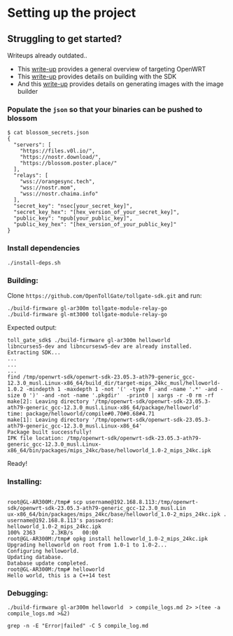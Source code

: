 # Setting up the project

## Struggling to get started?
Writeups already outdated..
* This [write-up](https://njump.me/nevent1qqsrkfkdwy8q693vtrs789t7gf0vt86avkp7ufcmn5j0rhuvpr35zsqprfmhxue69uhhgmmvd33x7mm5dqh8xar9deejuer9wchsyg9nugltwgmmxedv4xwf628swz33f4s6sdl8h58uhv8s89xae7mzrqpsgqqqqqqsy3ukmv) provides a general overview of targeting OpenWRT
* This [write-up](https://njump.me/nevent1qqs2yfg6yuzkfd8ymry2hqt9a8vzf86zsuwh4phkmumdfk5kpke95jsppemhxue69uhkummn9ekx7mp0qgst8c37ku3hkdj6e2vun550qu9rzntp4qm700g0ewc0qw2dmnakyxqrqsqqqqqpxv8pu3) provides details on building with the SDK
* And this [write-up](https://njump.me/nevent1qqsge5zzeya9e0v5pftg2durq5htc6cpd93d3qs7tezcfadsme0ckcqppemhxue69uhkummn9ekx7mp0qgst8c37ku3hkdj6e2vun550qu9rzntp4qm700g0ewc0qw2dmnakyxqrqsqqqqqppkccyz) provides details on generating images with the image builder

### Populate the `json` so that your binaries can be pushed to blossom
```
$ cat blossom_secrets.json 
{
  "servers": [
    "https://files.v0l.io/",
    "https://nostr.download/",
    "https://blossom.poster.place/"
  ],
  "relays": [
    "wss://orangesync.tech",
    "wss://nostr.mom",
    "wss://nostr.chaima.info"
  ],
  "secret_key": "nsec[your_secret_key]",
  "secret_key_hex": "[hex_version_of_your_secret_key]",
  "public_key": "npub[your_public_key]",
  "public_key_hex": "[hex_version_of_your_public_key]"
}
```

### Install dependencies
```
./install-deps.sh
```

### Building:

Clone `https://github.com/OpenTollGate/tollgate-sdk.git` and run:

```
./build-firmware gl-ar300m tollgate-module-relay-go
./build-firmware gl-mt3000 tollgate-module-relay-go

```

Expected output:
```
toll_gate_sdk$ ./build-firmware gl-ar300m helloworld
libncurses5-dev and libncursesw5-dev are already installed.
Extracting SDK...
...
...
...
find /tmp/openwrt-sdk/openwrt-sdk-23.05.3-ath79-generic_gcc-12.3.0_musl.Linux-x86_64/build_dir/target-mips_24kc_musl/helloworld-1.0.2 -mindepth 1 -maxdepth 1 -not '(' -type f -and -name '.*' -and -size 0 ')' -and -not -name '.pkgdir'  -print0 | xargs -r -0 rm -rf
make[2]: Leaving directory '/tmp/openwrt-sdk/openwrt-sdk-23.05.3-ath79-generic_gcc-12.3.0_musl.Linux-x86_64/package/helloworld'
time: package/helloworld/compile#0.70#0.68#4.71
make[1]: Leaving directory '/tmp/openwrt-sdk/openwrt-sdk-23.05.3-ath79-generic_gcc-12.3.0_musl.Linux-x86_64'
Package built successfully!
IPK file location: /tmp/openwrt-sdk/openwrt-sdk-23.05.3-ath79-generic_gcc-12.3.0_musl.Linux-x86_64/bin/packages/mips_24kc/base/helloworld_1.0-2_mips_24kc.ipk

```

Ready!


### Installing:

```

root@GL-AR300M:/tmp# scp username@192.168.8.113:/tmp/openwrt-sdk/openwrt-sdk-23.05.3-ath79-generic_gcc-12.3.0_musl.Lin
ux-x86_64/bin/packages/mips_24kc/base/helloworld_1.0-2_mips_24kc.ipk .
username@192.168.8.113's password: 
helloworld_1.0-2_mips_24kc.ipk                                                      100% 2363     2.3KB/s   00:00    
root@GL-AR300M:/tmp# opkg install helloworld_1.0-2_mips_24kc.ipk 
Upgrading helloworld on root from 1.0-1 to 1.0-2...
Configuring helloworld.
Updating database.
Database update completed.
root@GL-AR300M:/tmp# helloworld 
Hello world, this is a C++14 test

```

### Debugging:

```
./build-firmware gl-ar300m helloworld  > compile_logs.md 2> >(tee -a compile_logs.md >&2)

grep -n -E "Error|failed" -C 5 compile_log.md

```

